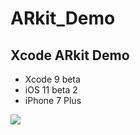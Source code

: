 # ARkit_Demo

## Xcode ARkit Demo

- Xcode 9 beta
- iOS 11 beta 2
- iPhone 7 Plus

![](http://ww3.sinaimg.cn/large/006tNc79gy1fh6tfdyvv6j31kw0w0npf.jpg)
